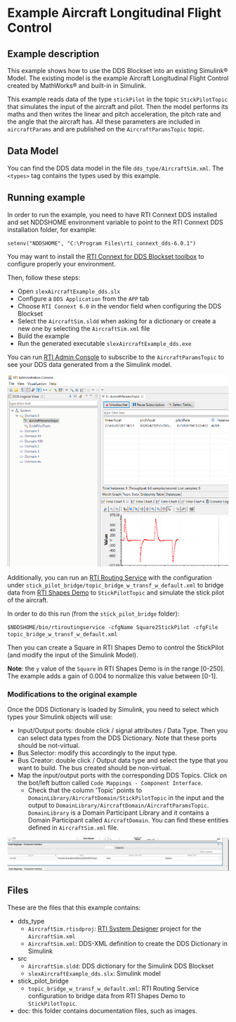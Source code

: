 
# Example Aircraft Longitudinal Flight Control

## Example description

This example shows how to use the DDS Blockset into an existing Simulink® Model.
The existing model is the example Aircraft Longitudinal Flight Control created
by MathWorks® and built-in in Simulink.

This example reads data of the type `stickPilot` in the topic `StickPilotTopic`
that simulates the input of the aircraft and pilot. Then the model performs its
maths and then writes the linear and pitch acceleration, the pitch rate and the
angle that the aircraft has. All these parameters are included in
`aircraftParams` and are published on the `AircraftParamsTopic` topic.

## Data Model

You can find the DDS data model in the file `dds_type/AircraftSim.xml`. The
`<types>` tag contains the types used by this example.

## Running example

In order to run the example, you need to have RTI Connext DDS installed and
set NDDSHOME environment variable to point to the RTI Connext DDS installation
folder, for example:

```
setenv("NDDSHOME", "C:\Program Files\rti_connext_dds-6.0.1")
```

You may want to install the [RTI Connext for DDS Blockset toolbox](https://es.mathworks.com/matlabcentral/fileexchange/94665-rti-connext-dds-connectivity-framework-for-dds-blockset?s_tid=prof_contriblnk)
to configure properly your environment.

Then, follow these steps:
* Open `slexAircraftExample_dds.slx`
* Configure a `DDS Application` from the `APP` tab
* Choose `RTI Connext 6.0` in the vendor field when configuring the DDS Blockset
* Select the `AircraftSim.sldd` when asking for a dictionary or create a new one
  by selecting the `AircraftSim.xml` file
* Build the example
* Run the generated executable `slexAircraftExample_dds.exe`

You can run [RTI Admin Console](https://www.rti.com/products/tools/admin-console)
to subscribe to the `AircraftParamsTopic` to see your DDS data generated from a
the Simulink model.

![Simulink Model in RTI Admin Console!](doc/reading_dds_data.png)

Additionally, you can run an [RTI Routing Service](https://www.rti.com/products/is/routing-service)
with the configuration under `stick_pilot_bridge/topic_bridge_w_transf_w_default.xml`
to bridge data from [RTI Shapes Demo](https://www.rti.com/free-trial/shapes-demo)
to `StickPilotTopic` and simulate the stick pilot of the aircraft.

In order to do this run (from the `stick_pilot_bridge` folder):

```
$NDDSHOME/bin/rtiroutingservice -cfgName Square2StickPilot -cfgFile topic_bridge_w_transf_w_default.xml
```

Then you can create a Square in RTI Shapes Demo to control the StickPilot (and
modify the input of the Simulink Model).

**Note**: the `y` value of the `Square` in RTI Shapes Demo is in the range
[0-250]. The example adds a gain of 0.004 to normalize this value between [0-1].

### Modifications to the original example

Once the DDS Dictionary is loaded by Simulink, you need to select which types
your Simulink objects will use:

* Input/Output ports: double click / signal attributes / Data Type. Then you can
  select data types from the DDS Dictionary. Note that these ports should be
  not-virtual.
* Bus Selector: modify this accordingly to the input type.
* Bus Creator: double click / Output data type and select the type that you want
  to build. The bus created should be non-virtual.
* Map the input/output ports with the corresponding DDS Topics. Click on the
  bot/left button called `Code Mappings - Component Interface`.
   * Check that the column 'Topic' points to `DomainLibrary/AircraftDomain/StickPilotTopic`
     in the input and the output to `DomainLibrary/AircraftDomain/AircraftParamsTopic`.
     `DomainLibrary` is a Domain Participant Library and it contains a Domain
     Participant called `AircraftDomain`. You can find these entities defined in
     `AircraftSim.xml` file.

![DDS Mappings to Simulink inports!](doc/configure_dds_topic.png)

## Files

These are the files that this example contains:

* dds_type
    * `AircraftSim.rtisdproj`: [RTI System Designer](https://www.rti.com/products/tools/system-designer-0)
      project for the `AircraftSim.xml`
    * `AircraftSim.xml`: DDS-XML definition to create the DDS Dictionary in
      Simulink
* src
    * `AircraftSim.sldd`: DDS dictionary for the Simulink DDS Blockset
    * `slexAircraftExample_dds.slx`: Simulink model
* stick_pilot_bridge
    * `topic_bridge_w_transf_w_default.xml`: RTI Routing Service configuration
      to bridge data from RTI Shapes Demo to `StickPilotTopic`.
* doc: this folder contains documentation files, such as images.
